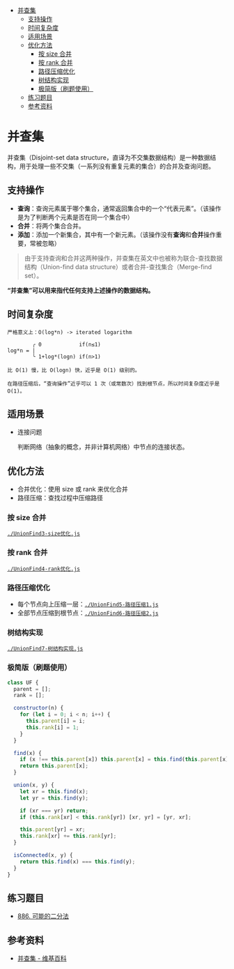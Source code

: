 - [并查集](#并查集)
  - [支持操作](#支持操作)
  - [时间复杂度](#时间复杂度)
  - [适用场景](#适用场景)
  - [优化方法](#优化方法)
    - [按 size 合并](#按-size-合并)
    - [按 rank 合并](#按-rank-合并)
    - [路径压缩优化](#路径压缩优化)
    - [树结构实现](#树结构实现)
    - [极简版（刷题使用）](#极简版刷题使用)
  - [练习题目](#练习题目)
  - [参考资料](#参考资料)

# 并查集

并查集（Disjoint-set data structure，直译为不交集数据结构）是一种数据结构，用于处理一些不交集（一系列没有重复元素的集合）的合并及查询问题。

## 支持操作

- **查询**：查询元素属于哪个集合，通常返回集合中的一个“代表元素”。（该操作是为了判断两个元素是否在同一个集合中）
- **合并**：将两个集合合并。
- **添加**：添加一个新集合，其中有一个新元素。（该操作没有**查询**和**合并**操作重要，常被忽略）

> 由于支持查询和合并这两种操作，并查集在英文中也被称为联合-查找数据结构（Union-find data structure）或者合并-查找集合（Merge-find set）。

**“并查集”可以用来指代任何支持上述操作的数据结构。**

## 时间复杂度

```
严格意义上：O(log*n) -> iterated logarithm

        ╭ 0            if(n≤1)
log*n = |
        ╰ 1+log*(logn) if(n>1)

比 O(1) 慢，比 O(logn) 快，近乎是 O(1) 级别的。

在路径压缩后，“查询操作”近乎可以 1 次（或常数次）找到根节点，所以时间复杂度近乎是 O(1)。
```

## 适用场景

- 连接问题

  判断网络（抽象的概念，并非计算机网络）中节点的连接状态。

## 优化方法

- 合并优化：使用 size 或 rank 来优化合并
- 路径压缩：查找过程中压缩路径

### 按 size 合并

[`./UnionFind3-size优化.js`](./并查集/UnionFind3-size优化.js)

### 按 rank 合并

[`./UnionFind4-rank优化.js`](./并查集/UnionFind4-rank优化.js)

### 路径压缩优化

- 每个节点向上压缩一层：[`./UnionFind5-路径压缩1.js`](./并查集/UnionFind5-路径压缩1.js)
- 全部节点压缩到根节点：[`./UnionFind6-路径压缩2.js`](./并查集/UnionFind6-路径压缩2.js)

### 树结构实现

[`./UnionFind7-树结构实现.js`](./并查集/UnionFind7-树结构实现.js)

### 极简版（刷题使用）

```js
class UF {
  parent = [];
  rank = [];

  constructor(n) {
    for (let i = 0; i < n; i++) {
      this.parent[i] = i;
      this.rank[i] = 1;
    }
  }

  find(x) {
    if (x !== this.parent[x]) this.parent[x] = this.find(this.parent[x]);
    return this.parent[x];
  }

  union(x, y) {
    let xr = this.find(x);
    let yr = this.find(y);

    if (xr === yr) return;
    if (this.rank[xr] < this.rank[yr]) [xr, yr] = [yr, xr];

    this.parent[yr] = xr;
    this.rank[xr] += this.rank[yr];
  }

  isConnected(x, y) {
    return this.find(x) === this.find(y);
  }
}
```

## 练习题目

- [886. 可能的二分法](https://leetcode.cn/problems/possible-bipartition/description/)

## 参考资料

- [并查集 - 维基百科](https://zh.wikipedia.org/zh/%E5%B9%B6%E6%9F%A5%E9%9B%86)
